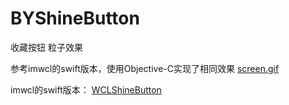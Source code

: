 # BYShineButton
收藏按钮 粒子效果

参考imwcl的swift版本，使用Objective-C实现了相同效果
[screen.gif](screen.gif)

imwcl的swift版本：
[WCLShineButton](https://github.com/imwcl/WCLShineButton)